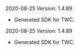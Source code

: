 2020-08-25 Version: 1.4.89
- Generated SDK for TWC.

2020-08-25 Version: 1.4.89
- Generated SDK for TWC.

